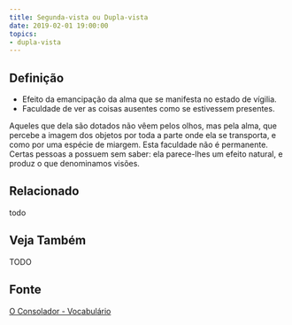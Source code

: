 ```yaml
---
title: Segunda-vista ou Dupla-vista
date: 2019-02-01 19:00:00
topics:
- dupla-vista
---
```


## Definição
* Efeito da emancipação da alma que se manifesta no estado de vígilia. 
* Faculdade de ver as coisas ausentes como se estivessem presentes. 

Aqueles que dela são dotados não vêem pelos olhos, mas pela alma, que percebe a
imagem dos objetos por toda a parte onde ela se transporta, e como por uma
espécie de miargem. Esta faculdade não é permanente. Certas pessoas a possuem
sem saber: ela parece-lhes um efeito natural, e produz o que denominamos visões. 

## Relacionado
todo

## Veja Também
TODO

## Fonte
[O Consolador - Vocabulário](http://www.oconsolador.com.br/linkfixo/vocabulario/principal.html)

